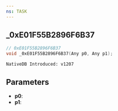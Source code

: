 ```yaml
---
ns: TASK
---
```

## _0xE01F55B2896F6B37

```c
// 0xE01F55B2896F6B37
void _0xE01F55B2896F6B37(Any p0, Any p1);
```

```
NativeDB Introduced: v1207
```

## Parameters
* **p0**:
* **p1**:
